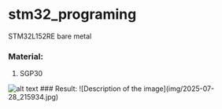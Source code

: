 # stm32_programing
STM32L152RE bare metal

### Material:
1. SGP30
![]()
<img src="(https://files.seeedstudio.com/wiki/Grove-VOC_and_eCO2_Gas_Sensor-SGP30/img/pin.jpg)" alt="alt text" width="50%" />
### Result:
![Description of the image](img/2025-07-28_215934.jpg)
